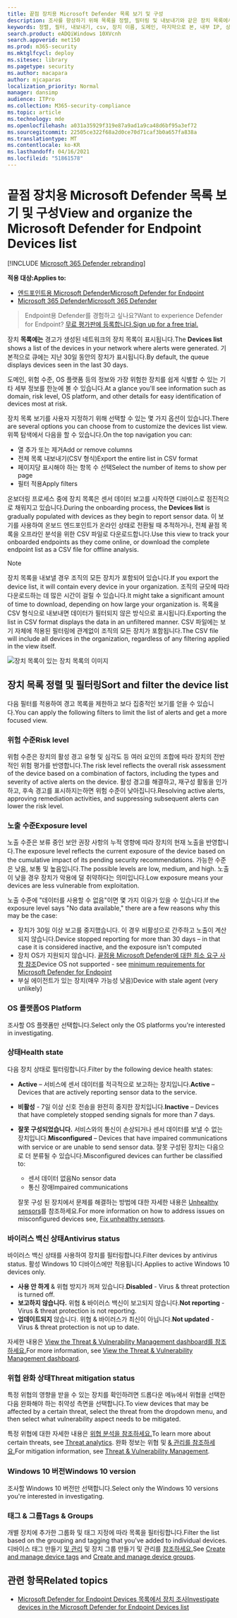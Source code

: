 ```yaml
---
title: 끝점 장치용 Microsoft Defender 목록 보기 및 구성
description: 조사를 향상하기 위해 목록을 정렬, 필터링 및 내보내기와 같은 장치 목록에서 사용할 수 있는 사용 가능한 기능에 대해 자세히 알아보습니다.
keywords: 정렬, 필터, 내보내기, csv, 장치 이름, 도메인, 마지막으로 본, 내부 IP, 상태, 활성 경고, 활성 맬웨어 감지, 위협 범주, 경고 검토, 네트워크, 연결, 맬웨어, 유형, 암호 도용자, 랜섬웨어, 악용, 위협, 일반 맬웨어, 원치 않는 소프트웨어
search.product: eADQiWindows 10XVcnh
search.appverid: met150
ms.prod: m365-security
ms.mktglfcycl: deploy
ms.sitesec: library
ms.pagetype: security
ms.author: macapara
author: mjcaparas
localization_priority: Normal
manager: dansimp
audience: ITPro
ms.collection: M365-security-compliance
ms.topic: article
ms.technology: mde
ms.openlocfilehash: a031a35929f319e87a9ad1a9ca48d6bf95a3ef72
ms.sourcegitcommit: 22505ce322f68a2d0ce70d71caf3b0a657fa838a
ms.translationtype: MT
ms.contentlocale: ko-KR
ms.lasthandoff: 04/16/2021
ms.locfileid: "51861578"
---
```

# <a name="view-and-organize-the-microsoft-defender-for-endpoint-devices-list"></a><span data-ttu-id="9e783-104">끝점 장치용 Microsoft Defender 목록 보기 및 구성</span><span class="sxs-lookup"><span data-stu-id="9e783-104">View and organize the Microsoft Defender for Endpoint Devices list</span></span>

[!INCLUDE [Microsoft 365 Defender rebranding](../../includes/microsoft-defender.md)]


<span data-ttu-id="9e783-105">**적용 대상:**</span><span class="sxs-lookup"><span data-stu-id="9e783-105">**Applies to:**</span></span>
- [<span data-ttu-id="9e783-106">엔드포인트용 Microsoft Defender</span><span class="sxs-lookup"><span data-stu-id="9e783-106">Microsoft Defender for Endpoint</span></span>](https://go.microsoft.com/fwlink/p/?linkid=2154037)
- [<span data-ttu-id="9e783-107">Microsoft 365 Defender</span><span class="sxs-lookup"><span data-stu-id="9e783-107">Microsoft 365 Defender</span></span>](https://go.microsoft.com/fwlink/?linkid=2118804)

> <span data-ttu-id="9e783-108">Endpoint용 Defender를 경험하고 싶나요?</span><span class="sxs-lookup"><span data-stu-id="9e783-108">Want to experience Defender for Endpoint?</span></span> [<span data-ttu-id="9e783-109">무료 평가판에 등록합니다.</span><span class="sxs-lookup"><span data-stu-id="9e783-109">Sign up for a free trial.</span></span>](https://www.microsoft.com/microsoft-365/windows/microsoft-defender-atp?ocid=docs-wdatp-machinesview-abovefoldlink)


<span data-ttu-id="9e783-110">장치 **목록에는** 경고가 생성된 네트워크의 장치 목록이 표시됩니다.</span><span class="sxs-lookup"><span data-stu-id="9e783-110">The **Devices list** shows a list of the devices in your network where alerts were generated.</span></span> <span data-ttu-id="9e783-111">기본적으로 큐에는 지난 30일 동안의 장치가 표시됩니다.</span><span class="sxs-lookup"><span data-stu-id="9e783-111">By default, the queue displays devices seen in the last 30 days.</span></span>  

<span data-ttu-id="9e783-112">도메인, 위험 수준, OS 플랫폼 등의 정보와 가장 위험한 장치를 쉽게 식별할 수 있는 기타 세부 정보를 한눈에 볼 수 있습니다.</span><span class="sxs-lookup"><span data-stu-id="9e783-112">At a glance you'll see information such as domain, risk level, OS platform, and other details for easy identification of devices most at risk.</span></span>

<span data-ttu-id="9e783-113">장치 목록 보기를 사용자 지정하기 위해 선택할 수 있는 몇 가지 옵션이 있습니다.</span><span class="sxs-lookup"><span data-stu-id="9e783-113">There are several options you can choose from to customize the devices list view.</span></span> <span data-ttu-id="9e783-114">위쪽 탐색에서 다음을 할 수 있습니다.</span><span class="sxs-lookup"><span data-stu-id="9e783-114">On the top navigation you can:</span></span>

- <span data-ttu-id="9e783-115">열 추가 또는 제거</span><span class="sxs-lookup"><span data-stu-id="9e783-115">Add or remove columns</span></span>
- <span data-ttu-id="9e783-116">전체 목록 내보내기(CSV 형식)</span><span class="sxs-lookup"><span data-stu-id="9e783-116">Export the entire list in CSV format</span></span>
- <span data-ttu-id="9e783-117">페이지당 표시해야 하는 항목 수 선택</span><span class="sxs-lookup"><span data-stu-id="9e783-117">Select the number of items to show per page</span></span>
- <span data-ttu-id="9e783-118">필터 적용</span><span class="sxs-lookup"><span data-stu-id="9e783-118">Apply filters</span></span>

<span data-ttu-id="9e783-119">온보더링 프로세스 중에  장치 목록은 센서 데이터 보고를 시작하면 디바이스로 점진적으로 채워지고 있습니다.</span><span class="sxs-lookup"><span data-stu-id="9e783-119">During the onboarding process, the **Devices list** is gradually populated with devices as they begin to report sensor data.</span></span> <span data-ttu-id="9e783-120">이 보기를 사용하여 온보드 엔드포인트가 온라인 상태로 전환될 때 추적하거나, 전체 끝점 목록을 오프라인 분석을 위한 CSV 파일로 다운로드합니다.</span><span class="sxs-lookup"><span data-stu-id="9e783-120">Use this view to track your onboarded endpoints as they come online, or download the complete endpoint list as a CSV file for offline analysis.</span></span>

>[!NOTE]
> <span data-ttu-id="9e783-121">장치 목록을 내보낼 경우 조직의 모든 장치가 포함되어 있습니다.</span><span class="sxs-lookup"><span data-stu-id="9e783-121">If you export the device list, it will contain every device in your organization.</span></span> <span data-ttu-id="9e783-122">조직의 규모에 따라 다운로드하는 데 많은 시간이 걸릴 수 있습니다.</span><span class="sxs-lookup"><span data-stu-id="9e783-122">It might take a significant amount of time to download, depending on how large your organization is.</span></span> <span data-ttu-id="9e783-123">목록을 CSV 형식으로 내보내면 데이터가 필터되지 않은 방식으로 표시됩니다.</span><span class="sxs-lookup"><span data-stu-id="9e783-123">Exporting the list in CSV format displays the data in an unfiltered manner.</span></span> <span data-ttu-id="9e783-124">CSV 파일에는 보기 자체에 적용된 필터링에 관계없이 조직의 모든 장치가 포함됩니다.</span><span class="sxs-lookup"><span data-stu-id="9e783-124">The CSV file will include all devices in the organization, regardless of any filtering applied in the view itself.</span></span>

![장치 목록이 있는 장치 목록의 이미지](images/device-list.png)

## <a name="sort-and-filter-the-device-list"></a><span data-ttu-id="9e783-126">장치 목록 정렬 및 필터링</span><span class="sxs-lookup"><span data-stu-id="9e783-126">Sort and filter the device list</span></span>

<span data-ttu-id="9e783-127">다음 필터를 적용하여 경고 목록을 제한하고 보다 집중적인 보기를 얻을 수 있습니다.</span><span class="sxs-lookup"><span data-stu-id="9e783-127">You can apply the following filters to limit the list of alerts and get a more focused view.</span></span>

### <a name="risk-level"></a><span data-ttu-id="9e783-128">위험 수준</span><span class="sxs-lookup"><span data-stu-id="9e783-128">Risk level</span></span>

<span data-ttu-id="9e783-129">위험 수준은 장치의 활성 경고 유형 및 심각도 등 여러 요인의 조합에 따라 장치의 전반적인 위험 평가를 반영합니다.</span><span class="sxs-lookup"><span data-stu-id="9e783-129">The risk level reflects the overall risk assessment of the device based on a combination of factors, including the types and severity of active alerts on the device.</span></span> <span data-ttu-id="9e783-130">활성 경고를 해결하고, 재구성 활동을 인가하고, 후속 경고를 표시하지는하면 위험 수준이 낮아집니다.</span><span class="sxs-lookup"><span data-stu-id="9e783-130">Resolving active alerts, approving remediation activities, and suppressing subsequent alerts can lower the risk level.</span></span>

### <a name="exposure-level"></a><span data-ttu-id="9e783-131">노출 수준</span><span class="sxs-lookup"><span data-stu-id="9e783-131">Exposure level</span></span>

<span data-ttu-id="9e783-132">노출 수준은 보류 중인 보안 권장 사항의 누적 영향에 따라 장치의 현재 노출을 반영합니다.</span><span class="sxs-lookup"><span data-stu-id="9e783-132">The exposure level reflects the current exposure of the device based on the cumulative impact of its pending security recommendations.</span></span> <span data-ttu-id="9e783-133">가능한 수준은 낮음, 보통 및 높음입니다.</span><span class="sxs-lookup"><span data-stu-id="9e783-133">The possible levels are low, medium, and high.</span></span> <span data-ttu-id="9e783-134">노출이 낮을 경우 장치가 악용에 덜 취약하다는 의미입니다.</span><span class="sxs-lookup"><span data-stu-id="9e783-134">Low exposure means your devices are less vulnerable from exploitation.</span></span>

<span data-ttu-id="9e783-135">노출 수준에 "데이터를 사용할 수 없음"이면 몇 가지 이유가 있을 수 있습니다.</span><span class="sxs-lookup"><span data-stu-id="9e783-135">If the exposure level says "No data available," there are a few reasons why this may be the case:</span></span>

- <span data-ttu-id="9e783-136">장치가 30일 이상 보고를 중지했습니다. 이 경우 비활성으로 간주하고 노출이 계산되지 않습니다.</span><span class="sxs-lookup"><span data-stu-id="9e783-136">Device stopped reporting for more than 30 days – in that case it is considered inactive, and the exposure isn't computed</span></span>
- <span data-ttu-id="9e783-137">장치 OS가 지원되지 않습니다. [끝점용 Microsoft Defender에 대한 최소 요구 사항 참조](minimum-requirements.md)</span><span class="sxs-lookup"><span data-stu-id="9e783-137">Device OS not supported - see [minimum requirements for Microsoft Defender for Endpoint](minimum-requirements.md)</span></span>
- <span data-ttu-id="9e783-138">부실 에이전트가 있는 장치(매우 가능성 낮음)</span><span class="sxs-lookup"><span data-stu-id="9e783-138">Device with stale agent (very unlikely)</span></span>

### <a name="os-platform"></a><span data-ttu-id="9e783-139">OS 플랫폼</span><span class="sxs-lookup"><span data-stu-id="9e783-139">OS Platform</span></span>

<span data-ttu-id="9e783-140">조사할 OS 플랫폼만 선택합니다.</span><span class="sxs-lookup"><span data-stu-id="9e783-140">Select only the OS platforms you're interested in investigating.</span></span>

### <a name="health-state"></a><span data-ttu-id="9e783-141">상태</span><span class="sxs-lookup"><span data-stu-id="9e783-141">Health state</span></span>

<span data-ttu-id="9e783-142">다음 장치 상태로 필터링합니다.</span><span class="sxs-lookup"><span data-stu-id="9e783-142">Filter by the following device health states:</span></span>

- <span data-ttu-id="9e783-143">**Active** – 서비스에 센서 데이터를 적극적으로 보고하는 장치입니다.</span><span class="sxs-lookup"><span data-stu-id="9e783-143">**Active** – Devices that are actively reporting sensor data to the service.</span></span>
- <span data-ttu-id="9e783-144">**비활성** - 7일 이상 신호 전송을 완전히 중지한 장치입니다.</span><span class="sxs-lookup"><span data-stu-id="9e783-144">**Inactive** – Devices that have completely stopped sending signals for more than 7 days.</span></span>
- <span data-ttu-id="9e783-145">**잘못 구성되었습니다.** 서비스와의 통신이 손상되거나 센서 데이터를 보낼 수 없는 장치입니다.</span><span class="sxs-lookup"><span data-stu-id="9e783-145">**Misconfigured** – Devices that have impaired communications with service or are unable to send sensor data.</span></span> <span data-ttu-id="9e783-146">잘못 구성된 장치는 다음으로 더 분류될 수 있습니다.</span><span class="sxs-lookup"><span data-stu-id="9e783-146">Misconfigured devices can further be classified to:</span></span>
  - <span data-ttu-id="9e783-147">센서 데이터 없음</span><span class="sxs-lookup"><span data-stu-id="9e783-147">No sensor data</span></span>
  - <span data-ttu-id="9e783-148">통신 장애</span><span class="sxs-lookup"><span data-stu-id="9e783-148">Impaired communications</span></span>

  <span data-ttu-id="9e783-149">잘못 구성 된 장치에서 문제를 해결하는 방법에 대한 자세한 내용은 [Unhealthy sensors](fix-unhealthy-sensors.md)를 참조하세요.</span><span class="sxs-lookup"><span data-stu-id="9e783-149">For more information on how to address issues on misconfigured devices see, [Fix unhealthy sensors](fix-unhealthy-sensors.md).</span></span>

### <a name="antivirus-status"></a><span data-ttu-id="9e783-150">바이러스 백신 상태</span><span class="sxs-lookup"><span data-stu-id="9e783-150">Antivirus status</span></span>

<span data-ttu-id="9e783-151">바이러스 백신 상태를 사용하여 장치를 필터링합니다.</span><span class="sxs-lookup"><span data-stu-id="9e783-151">Filter devices by antivirus status.</span></span> <span data-ttu-id="9e783-152">활성 Windows 10 디바이스에만 적용됩니다.</span><span class="sxs-lookup"><span data-stu-id="9e783-152">Applies to active Windows 10 devices only.</span></span>

- <span data-ttu-id="9e783-153">**사용 안 하게** & 위협 방지가 꺼져 있습니다.</span><span class="sxs-lookup"><span data-stu-id="9e783-153">**Disabled** - Virus & threat protection is turned off.</span></span>
- <span data-ttu-id="9e783-154">**보고하지 않습니다.** 위협 & 바이러스 백신이 보고되지 않습니다.</span><span class="sxs-lookup"><span data-stu-id="9e783-154">**Not reporting** - Virus & threat protection is not reporting.</span></span>
- <span data-ttu-id="9e783-155">**업데이트되지** 않습니다. 위협 & 바이러스가 최신이 아닙니다.</span><span class="sxs-lookup"><span data-stu-id="9e783-155">**Not updated** - Virus & threat protection is not up to date.</span></span>

<span data-ttu-id="9e783-156">자세한 내용은 [View the Threat & Vulnerability Management dashboard를 참조하세요.](tvm-dashboard-insights.md)</span><span class="sxs-lookup"><span data-stu-id="9e783-156">For more information, see [View the Threat & Vulnerability Management dashboard](tvm-dashboard-insights.md).</span></span>

### <a name="threat-mitigation-status"></a><span data-ttu-id="9e783-157">위협 완화 상태</span><span class="sxs-lookup"><span data-stu-id="9e783-157">Threat mitigation status</span></span>

<span data-ttu-id="9e783-158">특정 위협의 영향을 받을 수 있는 장치를 확인하려면 드롭다운 메뉴에서 위협을 선택한 다음 완화해야 하는 취약성 측면을 선택합니다.</span><span class="sxs-lookup"><span data-stu-id="9e783-158">To view devices that may be affected by a certain threat, select the threat from the dropdown menu, and then select what vulnerability aspect needs to be mitigated.</span></span>

<span data-ttu-id="9e783-159">특정 위협에 대한 자세한 내용은 [위협 분석을 참조하세요.](threat-analytics.md)</span><span class="sxs-lookup"><span data-stu-id="9e783-159">To learn more about certain threats, see [Threat analytics](threat-analytics.md).</span></span> <span data-ttu-id="9e783-160">완화 정보는 위협 및 [& 관리를 참조하세요.](next-gen-threat-and-vuln-mgt.md)</span><span class="sxs-lookup"><span data-stu-id="9e783-160">For mitigation information, see [Threat & Vulnerability Management](next-gen-threat-and-vuln-mgt.md).</span></span>

### <a name="windows-10-version"></a><span data-ttu-id="9e783-161">Windows 10 버전</span><span class="sxs-lookup"><span data-stu-id="9e783-161">Windows 10 version</span></span>

<span data-ttu-id="9e783-162">조사할 Windows 10 버전만 선택합니다.</span><span class="sxs-lookup"><span data-stu-id="9e783-162">Select only the Windows 10 versions you're interested in investigating.</span></span>

### <a name="tags--groups"></a><span data-ttu-id="9e783-163">태그 & 그룹</span><span class="sxs-lookup"><span data-stu-id="9e783-163">Tags & Groups</span></span>

<span data-ttu-id="9e783-164">개별 장치에 추가한 그룹화 및 태그 지정에 따라 목록을 필터링합니다.</span><span class="sxs-lookup"><span data-stu-id="9e783-164">Filter the list based on the grouping and tagging that you've added to individual devices.</span></span> <span data-ttu-id="9e783-165">디바이스 태그 만들기 [및 관리](machine-tags.md) 및 장치 그룹 만들기 및 관리를 [참조하세요.](machine-groups.md)</span><span class="sxs-lookup"><span data-stu-id="9e783-165">See [Create and manage device tags](machine-tags.md) and [Create and manage device groups](machine-groups.md).</span></span>

## <a name="related-topics"></a><span data-ttu-id="9e783-166">관련 항목</span><span class="sxs-lookup"><span data-stu-id="9e783-166">Related topics</span></span>

- [<span data-ttu-id="9e783-167">Microsoft Defender for Endpoint Devices 목록에서 장치 조사</span><span class="sxs-lookup"><span data-stu-id="9e783-167">Investigate devices in the Microsoft Defender for Endpoint Devices list</span></span>](investigate-machines.md)
